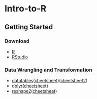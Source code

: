 # Intro-to-R

## Getting Started 
### Download
* [R](https://www.r-project.org)
* [RStudio](https://www.rstudio.com/products/RStudio/)
### Data Wrangling and Transformation
* [datatables](https://github.com/Rdatatable/data.table/wiki/Getting-started)([cheetsheet](http://datacamp-community.s3.amazonaws.com/6fdf799f-76ba-45b1-b8d8-39c4d4211c31))([cheetsheet2](https://s3.amazonaws.com/assets.datacamp.com/img/blog/data+table+cheat+sheet.pdf))
* [dplyr](http://dplyr.tidyverse.org)([cheetsheet](https://www.rstudio.com/wp-content/uploads/2015/02/data-wrangling-cheatsheet.pdf))
* [reshape2](https://cran.r-project.org/web/packages/reshape2/reshape2.pdf)([cheetsheet](http://rstudio-pubs-static.s3.amazonaws.com/14391_c58a54d88eac4dfbb80d8e07bcf92194.html))
